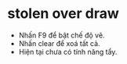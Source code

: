 <h1>stolen over draw</h1>
<ul>
  <li>Nhấn F9 để bật chế độ vẽ.</li>
  <li>Nhấn clear để xoá tất cả.</li>
  <li>Hiện tại chưa có tính năng tẩy.</li>
</ul>
